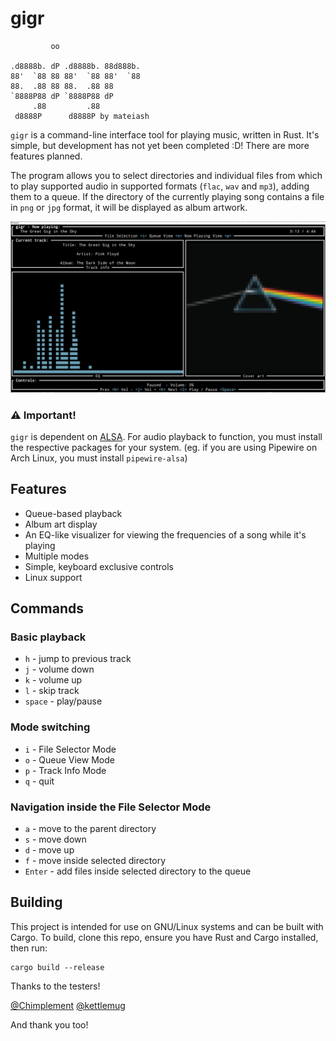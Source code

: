 # gigr

```
         oo                   
                              
.d8888b. dP .d8888b. 88d888b. 
88'  `88 88 88'  `88 88'  `88 
88.  .88 88 88.  .88 88       
`8888P88 dP `8888P88 dP       
     .88         .88          
 d8888P      d8888P by mateiash
```

`gigr` is a command-line interface tool for playing music, written in Rust. It's simple, but development has not yet been completed :D! There are more features planned.

The program allows you to select directories and individual files from which to play supported audio in supported formats (`flac`, `wav` and `mp3`), adding them to a queue. If the directory of the currently playing song contains a file in `png` or `jpg` format, it will be displayed as album artwork.

![Screenshot](assets/gigr-screenshot.png)

### ⚠️ Important!
`gigr` is dependent on [ALSA](https://www.alsa-project.org/). For audio playback to function, you must install the respective packages for your system. (eg. if you are using Pipewire on Arch Linux, you must install `pipewire-alsa`)

## Features
* Queue-based playback
* Album art display
* An EQ-like visualizer for viewing the frequencies of a song while it's playing
* Multiple modes
* Simple, keyboard exclusive controls
* Linux support

## Commands
### Basic playback
* `h` - jump to previous track
* `j` - volume down
* `k` - volume up
* `l` - skip track
* `space` - play/pause
### Mode switching
* `i` - File Selector Mode
* `o` - Queue View Mode
* `p` - Track Info Mode
* `q` - quit
### Navigation inside the File Selector Mode
* `a` - move to the parent directory
* `s` - move down
* `d` - move up
* `f` - move inside selected directory
* `Enter` - add files inside selected directory to the queue

## Building

This project is intended for use on GNU/Linux systems and can be built with Cargo.
To build, clone this repo, ensure you have Rust and Cargo installed, then run:

```
cargo build --release
```

Thanks to the testers!

[@Chimplement](https://github.com/Chimplement)
[@kettlemug](https://github.com/kettlemug)

And thank you too!